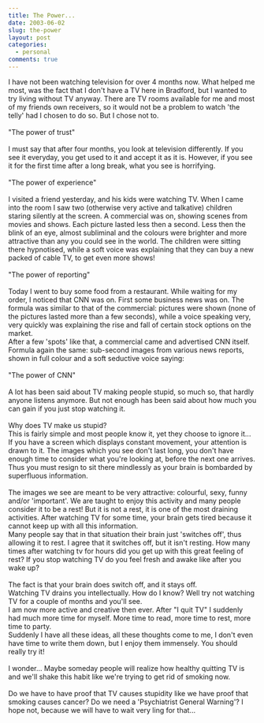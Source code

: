 ```yaml
---
title: The Power...
date: 2003-06-02
slug: the-power
layout: post
categories:
  - personal
comments: true
---
```


I have not been watching television for over 4 months now. What helped me most, was the fact that I don't have a TV here in Bradford, but I wanted to try living without TV anyway. There are TV rooms available for me and most of my friends own receivers, so it would not be a problem to watch 'the telly' had I chosen to do so. But I chose not to.<br /><br />"The power of trust"<br /><br />I must say that after four months, you look at television differently. If you see it everyday, you get used to it and accept it as it is. However, if you see it for the first time after a long break, what you see is horrifying.<br /><br />"The power of experience"<br /><br />I visited a friend yesterday, and his kids were watching TV. When I came into the room I saw two (otherwise very active and talkative) children staring silently at the screen. A commercial was on, showing scenes from movies and shows. Each picture lasted less then a second. Less then the blink of an eye, almost subliminal and the colours were brighter and more attractive than any you could see in the world. The children were sitting there hypnotised, while a soft voice was explaining that they can buy a new packed of cable TV, to get even more shows!<br /><br />"The power of reporting"<br /><br />Today I went to buy some food from a restaurant. While waiting for my order, I noticed that CNN was on. First some business news was on. The formula was similar to that of the commercial: pictures were shown (none of the pictures lasted more than a few seconds), while a voice speaking very, very quickly was explaining the rise and fall of certain stock options on the market.<br />After a few 'spots' like that, a commercial came and advertised CNN itself. Formula again the same: sub-second images from various news reports, shown in full colour and a soft seductive voice saying:<br /><br />"The power of CNN"<br /><br />A lot has been said about TV making people stupid, so much so, that hardly anyone listens anymore. But not enough has been said about how much you can gain if you just stop watching it.<br /><br />Why does TV make us stupid?<br />This is fairly simple and most people know it, yet they choose to ignore it... If you have a screen which displays constant movement, your attention is drawn to it. The  images which you see don't last long, you don't have enough time to consider what you're looking at, before the next one arrives. Thus you must resign to sit there mindlessly as your brain is bombarded by superfluous information. <br /><br />The images we see are meant to be very attractive: colourful, sexy, funny and/or 'important'. We are taught to enjoy this activity and many people consider it to be a rest! But it is not a rest, it is one of the most draining activities. After watching TV for some time, your brain gets tired because it cannot keep up with all this information. <br />Many people say that in that situation their brain just 'switches off', thus allowing it to rest. I agree that it switches off, but it isn't resting. How many times after watching tv for hours did you get up with this great feeling of rest? If you stop watching TV do you feel fresh and awake like after you wake up?<br /><br />The fact is that your brain does switch off, and it stays off.<br />Watching TV drains you intellectually. How do I know? Well try not watching TV for a couple of months and you'll see.<br />I am now more active and creative then ever. After "I quit TV" I suddenly had much more time for myself. More time to read, more time to rest, more time to party.<br />Suddenly I have all these ideas, all these thoughts come to me, I don't even have time to write them down, but I enjoy them immensely. You should really try it!<br /><br />I wonder... Maybe someday people will realize how healthy quitting TV is and we'll shake this habit like we're trying to get rid of smoking now.<br /><br />Do we have to have proof that TV causes stupidity like we have proof that smoking causes cancer? Do we need a 'Psychiatrist General Warning'? I hope not, because we will have to wait very ling for that...<br /><br /><br />